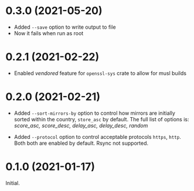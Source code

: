 # 0.3.0 (2021-05-20)

- Added ``--save`` option to write output to file
- Now it fails when run as root


# 0.2.1 (2021-02-22)

- Enabled _vendored_ feature for `openssl-sys` crate to allow for musl builds


# 0.2.0 (2021-02-21)

- Added `--sort-mirrors-by` option to control how mirrors are initially sorted
  within the country, `store_asc` by default. The full list of options is:
  _score_asc, score_desc, delay_asc, delay_desc, random_

- Added `--protocol` option to control acceptable protocols `https`, `http`. Both
  both are enabled by default. Rsync not supported.


# 0.1.0 (2021-01-17)

Initial.
